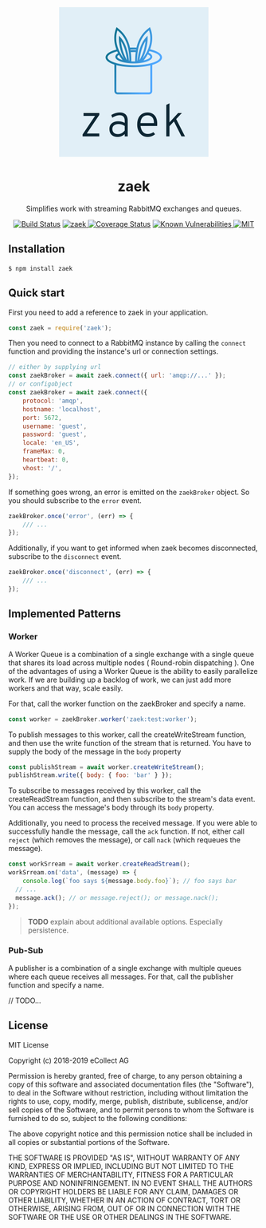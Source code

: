 <p align="center">
	<img src="assets/images/logo/vector/default.svg" width="300px" height="auto"/>
</p>

<h1 align="center">zaek</h1>

<p align="center">
Simplifies work with streaming RabbitMQ exchanges and queues.
</p>

<p align="center">
<a href="https://travis-ci.org/eCollect/zaek" title="Build Status"><img src="https://travis-ci.org/eCollect/zaek.svg?branch=master" alt="Build Status" /></a>
<a href="https://www.npmjs.com/package/zaek" title="Build Status">
<img alt="zaek" src="https://img.shields.io/npm/v/zaek">
</a>
<a href='https://coveralls.io/github/eCollect/zaek?branch=next' title="Coverage Status"><img src='https://coveralls.io/repos/github/eCollect/zaek/badge.svg?branch=next' alt='Coverage Status' /></a>
<a href="https://snyk.io/test/github/ecollect/zaek" title="Known Vulnerabilities">
<img src="https://snyk.io/test/github/ecollect/zaek/badge.svg" alt="Known Vulnerabilities">
</a>
<a href="/eCollect/zaek/blob/master/LICENSE" title="zaek MIT license"><img alt="MIT" src="https://img.shields.io/github/license/ecollect/zaek"></a>

</p>

## Installation

```shell
$ npm install zaek
```

## Quick start

First you need to add a reference to zaek in your application.

```javascript
const zaek = require('zaek');
```

Then you need to connect to a RabbitMQ instance by calling the `connect` function and providing the instance's url or connection settings.

```javascript
// either by supplying url
const zaekBroker = await zaek.connect({ url: 'amqp://...' });
// or configobject
const zaekBroker = await zaek.connect({
	protocol: 'amqp',
	hostname: 'localhost',
	port: 5672,
	username: 'guest',
	password: 'guest',
	locale: 'en_US',
	frameMax: 0,
	heartbeat: 0,
	vhost: '/',
});
```

If something goes wrong, an error is emitted on the `zaekBroker` object. So you should subscribe to the `error` event.

```js
zaekBroker.once('error', (err) => {
	/// ...
});
```

Additionally, if you want to get informed when zaek becomes disconnected, subscribe to the `disconnect` event.

```js
zaekBroker.once('disconnect', (err) => {
	/// ...
});
```

## Implemented Patterns

### Worker

A Worker Queue is a combination of a single exchange with a single queue that shares its load across multiple nodes ( Round-robin dispatching ). One of the advantages of using a Worker Queue is the ability to easily parallelize work. If we are building up a backlog of work, we can just add more workers and that way, scale easily.

For that, call the worker function on the zaekBroker and specify a name.

```js
const worker = zaekBroker.worker('zaek:test:worker');
```

To publish messages to this worker, call the createWriteStream function, and then use the write function of the stream that is returned. You have to supply the body of the message in the ```body``` property

```js
const publishStream = await worker.createWriteStream();
publishStream.write({ body: { foo: 'bar' } });
```

To subscribe to messages received by this worker, call the createReadStream function, and then subscribe to the stream's data event. You can access the message's body through its ```body``` property.

Additionally, you need to process the received message. If you were able to successfully handle the message, call the ```ack``` function. If not, either call ```reject``` (which removes the message), or call ```nack``` (which requeues the message).

```js
const workSrream = await worker.createReadStream();
workSrream.on('data', (message) => {
	console.log(`foo says ${message.body.foo}`); // foo says bar
  // ...
  message.ack(); // or message.reject(); or message.nack();
});
```

> **TODO** explain about additional available options. Especially persistence.

### Pub-Sub

A publisher is a combination of a single exchange with multiple queues where each queue receives all messages. For that, call the publisher function and specify a name.

// TODO...

## License

MIT License

Copyright (c) 2018-2019 eCollect AG

Permission is hereby granted, free of charge, to any person obtaining a copy
of this software and associated documentation files (the "Software"), to deal
in the Software without restriction, including without limitation the rights
to use, copy, modify, merge, publish, distribute, sublicense, and/or sell
copies of the Software, and to permit persons to whom the Software is
furnished to do so, subject to the following conditions:

The above copyright notice and this permission notice shall be included in all
copies or substantial portions of the Software.

THE SOFTWARE IS PROVIDED "AS IS", WITHOUT WARRANTY OF ANY KIND, EXPRESS OR
IMPLIED, INCLUDING BUT NOT LIMITED TO THE WARRANTIES OF MERCHANTABILITY,
FITNESS FOR A PARTICULAR PURPOSE AND NONINFRINGEMENT. IN NO EVENT SHALL THE
AUTHORS OR COPYRIGHT HOLDERS BE LIABLE FOR ANY CLAIM, DAMAGES OR OTHER
LIABILITY, WHETHER IN AN ACTION OF CONTRACT, TORT OR OTHERWISE, ARISING FROM,
OUT OF OR IN CONNECTION WITH THE SOFTWARE OR THE USE OR OTHER DEALINGS IN THE
SOFTWARE.
